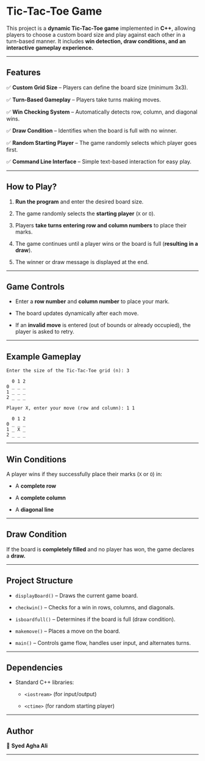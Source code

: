 # **Tic-Tac-Toe Game**  

This project is a **dynamic Tic-Tac-Toe game** implemented in **C++**, allowing players to choose a custom board size and play against each other in a turn-based manner. It includes **win detection, draw conditions, and an interactive gameplay experience.**  

________________________________________________________  

## **Features**  

✅ **Custom Grid Size** – Players can define the board size (minimum 3x3).  

✅ **Turn-Based Gameplay** – Players take turns making moves.  

✅ **Win Checking System** – Automatically detects row, column, and diagonal wins.  

✅ **Draw Condition** – Identifies when the board is full with no winner.  

✅ **Random Starting Player** – The game randomly selects which player goes first.  

✅ **Command Line Interface** – Simple text-based interaction for easy play.  

________________________________________________________  

## **How to Play?**  

1. **Run the program** and enter the desired board size.  

2. The game randomly selects the **starting player** (`X` or `O`).  

3. Players **take turns entering row and column numbers** to place their marks.  

4. The game continues until a player wins or the board is full (**resulting in a draw**).  

5. The winner or draw message is displayed at the end.  

________________________________________________________  

## **Game Controls**  

- Enter a **row number** and **column number** to place your mark.  

- The board updates dynamically after each move.  

- If an **invalid move** is entered (out of bounds or already occupied), the player is asked to retry.  

________________________________________________________  

## **Example Gameplay**  

```plaintext
Enter the size of the Tic-Tac-Toe grid (n): 3  

  0 1 2  
0 _ _ _  
1 _ _ _  
2 _ _ _  

Player X, enter your move (row and column): 1 1  

  0 1 2  
0 _ _ _  
1 _ X _  
2 _ _ _  
```

________________________________________________________  

## **Win Conditions**  

A player wins if they successfully place their marks (`X` or `O`) in:  

- A **complete row**  

- A **complete column**  

- A **diagonal line**  

________________________________________________________  

## **Draw Condition**  

If the board is **completely filled** and no player has won, the game declares a **draw.**  

________________________________________________________  

## **Project Structure**  

- `displayBoard()` – Draws the current game board.  

- `checkwin()` – Checks for a win in rows, columns, and diagonals.  

- `isboardfull()` – Determines if the board is full (draw condition).  

- `makemove()` – Places a move on the board.  

- `main()` – Controls game flow, handles user input, and alternates turns.  

________________________________________________________  

## **Dependencies**  

- Standard C++ libraries:  

  - `<iostream>` (for input/output)  

  - `<ctime>` (for random starting player)  

________________________________________________________  

## **Author**  

📝 **Syed Agha Ali**  

________________________________________________________  
